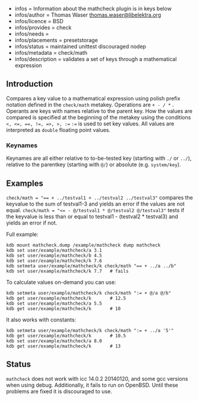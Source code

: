 - infos = Information about the mathcheck plugin is in keys below
- infos/author = Thomas Waser <thomas.waser@libelektra.org>
- infos/licence = BSD
- infos/provides = check
- infos/needs =
- infos/placements = presetstorage
- infos/status = maintained unittest discouraged nodep
- infos/metadata = check/math
- infos/description = validates a set of keys through a mathematical expression

## Introduction ##

Compares a key value to a mathematical expression using polish prefix notation defined in the `check/math` metakey. 
Operations are `+ - / *` . Operants are keys with names relative to the parent key.
How the values are compared is specified at the beginning of the metakey using the conditions `<, <=, ==, !=, =>, >, :=`
`:=` is used to set key values.
All values are interpreted as `double` floating point values.

### Keynames ###

Keynames are all either relative to to-be-tested key (starting with `./` or `../`), relative to the parentkey (starting with `@/`) or absolute (e.g. `system/key`).

## Examples ##

`check/math = "== + ../testval1 + ../testval2 ../testval3"` compares the keyvalue to the sum of testval1-3 and yields an error if the values are not equal.
`check/math = "<= - @/testval1 * @/testval2 @/testval3"` tests if the keyvalue is less than or equal to testval1 - (testval2 * testval3) and yields an error if not.

Full example:

    kdb mount mathcheck.dump /example/mathcheck dump mathcheck
    kdb set user/example/mathcheck/a 3.1
    kdb set user/example/mathcheck/b 4.5
    kdb set user/example/mathcheck/k 7.6
    kdb setmeta user/example/mathcheck/k check/math "== + ../a ../b"
    kdb set user/example/mathcheck/k 7.7   # fails

To calculate values on-demand you can use:

    kdb setmeta user/example/mathcheck/k check/math ":= + @/a @/b"
    kdb get user/example/mathcheck/k       # 12.5
    kdb set user/example/mathcheck/a 5.5
    kdb get user/example/mathcheck/k       # 10

It also works with constants:

    kdb setmeta user/example/mathcheck/k check/math ":= + ../a '5'"
    kdb get user/example/mathcheck/k       # 10.5
    kdb set user/example/mathcheck/a 8.0
    kdb get user/example/mathcheck/k       # 13

## Status ##

`mathcheck` does not work with icc 14.0.2 20140120, and some gcc versions when using debug.
Additionally, it fails to run on OpenBSD.
Until these problems are fixed it is discouraged to use.

